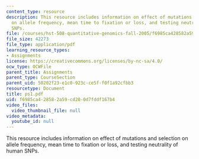 ```yaml
---
content_type: resource
description: This resource includes information on effect of mutations and selection
  on allele frequency, mean time to fixation or loss, and testing neutrality of human
  SNPs.
file: /courses/hst-508-quantitative-genomics-fall-2005/f6985ca428582a59cd200d7fddf167b4_ps1.pdf
file_size: 42273
file_type: application/pdf
learning_resource_types:
- Assignments
license: https://creativecommons.org/licenses/by-nc-sa/4.0/
ocw_type: OCWFile
parent_title: Assignments
parent_type: CourseSection
parent_uid: 50202f23-e1c0-923c-ce5f-f0f1a92cfbb3
resourcetype: Document
title: ps1.pdf
uid: f6985ca4-2858-2a59-cd20-0d7fddf167b4
video_files:
  video_thumbnail_file: null
video_metadata:
  youtube_id: null
---
```

This resource includes information on effect of mutations and selection on allele frequency, mean time to fixation or loss, and testing neutrality of human SNPs.